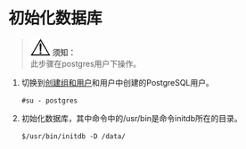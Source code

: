 # 初始化数据库<a name="ZH-CN_TOPIC_0230050749"></a>

>![](public_sys-resources/icon-notice.gif) **须知：**   
>此步骤在postgres用户下操作。  

1.  切换到[创建组和用户](创建组和用户.md)和用户中创建的PostgreSQL用户。

    ```
    #su - postgres
    ```

2.  初始化数据库，其中命令中的/usr/bin是命令initdb所在的目录。

    ```
    $/usr/bin/initdb -D /data/
    ```


